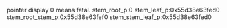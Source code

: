 pointer display 0 means fatal.
stem_root_p:0
stem_leaf_p:0x55d38e63fed0
stem_root_stem_p:0x55d38e63fef0
stem_stem_leaf_p:0x55d38e63fed0
